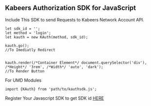 ## Kabeers Authorization SDK for JavaScript

Include This SDK to send Requests to Kabeers Network Account API.
```
let sdk_id = '';
let method = 'login';
let kauth = new KAuth(method, sdk_id);

kauth.go();
//To Imediatly Redirect


kauth.render(/*Container Element*/ document.querySelector('div'), /*Height*/ '3rem', /*Width*/ 'auto', 'dark');
//To Render Button
```

For UMD Modules
```
import {KAuth} from 'path/to/kauthsdk.js';
```
Register Your Javascript SDK to get SDK id [HERE](http://auth.kabeersnetwork.rf.gd/js-sdk/)
